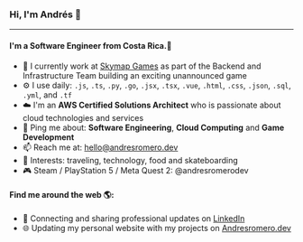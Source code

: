 ### Hi, I'm Andrés 👋
---

#### I'm a Software Engineer from Costa Rica.🌴

- 🏢 I currently work at [Skymap Games](https://x.com/skymapgames) as part of the Backend and Infrastructure Team building an exciting unannounced game
- ⚙️ I use daily: `.js`, `.ts`, `.py`, `.go`, `.jsx`, `.tsx`, `.vue`, `.html`, `.css`, `.json`, `.sql`, `.yml`, and `.tf`
- ☁️ I'm an **AWS Certified Solutions Architect** who is passionate about cloud technologies and services
- 💬 Ping me about: **Software Engineering**, **Cloud Computing** and **Game Development**
- 📫 Reach me at: hello@andresromero.dev
- 🚀 Interests: traveling, technology, food and skateboarding
- 🎮 Steam / PlayStation 5 / Meta Quest 2: @andresromerodev

#### Find me around the web 🌎:
- 💼 Connecting and sharing professional updates on <a href="https://www.linkedin.com/in/andresromerodev/">LinkedIn</a>
- 🌐 Updating my personal website with my projects on <a href="https://andresromero.dev/">Andresromero.dev</a>

